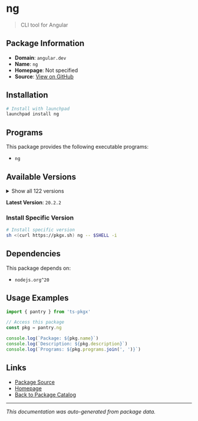 # ng

> CLI tool for Angular

## Package Information

- **Domain**: `angular.dev`
- **Name**: `ng`
- **Homepage**: Not specified
- **Source**: [View on GitHub](https://github.com/pkgxdev/pantry/tree/main/projects/angular.dev/package.yml)

## Installation

```bash
# Install with launchpad
launchpad install ng
```

## Programs

This package provides the following executable programs:

- `ng`

## Available Versions

<details>
<summary>Show all 122 versions</summary>

- `20.2.2`, `20.2.1`, `20.2.0`, `20.1.6`, `20.1.5`
- `20.1.4`, `20.1.3`, `20.1.2`, `20.1.1`, `20.1.0`
- `20.0.6`, `20.0.5`, `20.0.4`, `20.0.3`, `20.0.2`
- `20.0.1`, `20.0.0`, `19.2.15`, `19.2.14`, `19.2.13`
- `19.2.12`, `19.2.11`, `19.2.10`, `19.2.9`, `19.2.8`
- `19.2.7`, `19.2.6`, `19.2.5`, `19.2.4`, `19.2.3`
- `19.2.2`, `19.2.1`, `19.2.0`, `19.1.9`, `19.1.8`
- `19.1.7`, `19.1.6`, `19.1.5`, `19.1.4`, `19.1.3`
- `19.1.2`, `19.1.1`, `19.1.0`, `19.0.7`, `19.0.6`
- `19.0.5`, `19.0.4`, `19.0.3`, `19.0.2`, `19.0.1`
- `19.0.0`, `18.2.20`, `18.2.19`, `18.2.18`, `18.2.17`
- `18.2.16`, `18.2.15`, `18.2.14`, `18.2.13`, `18.2.12`
- `18.2.11`, `18.2.10`, `18.2.9`, `18.2.8`, `18.2.7`
- `18.2.6`, `18.2.5`, `18.2.4`, `18.2.3`, `18.2.2`
- `18.2.1`, `18.2.0`, `18.1.4`, `18.1.3`, `18.1.2`
- `18.1.1`, `18.1.0`, `18.0.7`, `18.0.6`, `18.0.5`
- `18.0.4`, `18.0.3`, `18.0.2`, `18.0.1`, `18.0.0`
- `17.3.17`, `17.3.16`, `17.3.15`, `17.3.14`, `17.3.13`
- `17.3.12`, `17.3.11`, `17.3.10`, `17.3.9`, `17.3.8`
- `17.3.7`, `17.3.6`, `17.3.5`, `17.3.4`, `17.3.3`
- `17.3.2`, `17.3.1`, `17.3.0`, `17.2.3`, `17.2.2`
- `17.2.1`, `17.2.0`, `17.1.4`, `17.1.3`, `17.1.2`
- `17.1.1`, `17.1.0`, `17.0.10`, `17.0.9`, `17.0.8`
- `17.0.7`, `17.0.6`, `17.0.5`, `16.2.16`, `16.2.15`
- `16.2.14`, `15.2.11`

</details>

**Latest Version**: `20.2.2`

### Install Specific Version

```bash
# Install specific version
sh <(curl https://pkgx.sh) ng -- $SHELL -i
```

## Dependencies

This package depends on:

- `nodejs.org^20`

## Usage Examples

```typescript
import { pantry } from 'ts-pkgx'

// Access this package
const pkg = pantry.ng

console.log(`Package: ${pkg.name}`)
console.log(`Description: ${pkg.description}`)
console.log(`Programs: ${pkg.programs.join(', ')}`)
```

## Links

- [Package Source](https://github.com/pkgxdev/pantry/tree/main/projects/angular.dev/package.yml)
- [Homepage](#)
- [Back to Package Catalog](../../package-catalog.md)

---

*This documentation was auto-generated from package data.*
